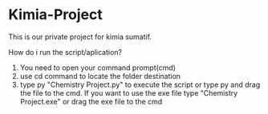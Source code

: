 # Kimia-Project
This is our private project for kimia sumatif.

How do i run the script/aplication?
1. You need to open your command prompt(cmd)
2. use cd command to locate the folder destination
3. type py "Chemistry Project.py" to execute the script or type py and drag the file to the cmd. If you want to use the exe file type "Chemistry Project.exe" or drag the exe file to the cmd

